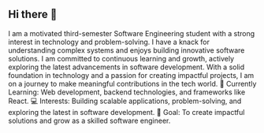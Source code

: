 ## Hi there 👋
I am a motivated third-semester Software Engineering student with a strong interest in technology and problem-solving. I have a knack for understanding complex systems and enjoys building innovative software solutions.
I am committed to continuous learning and growth, actively exploring the latest advancements in software development. With a solid foundation in technology and a passion for creating impactful projects, I am on a journey to make meaningful contributions in the tech world.
🌱 Currently Learning: Web development, backend technologies, and frameworks like React.
💻 Interests: Building scalable applications, problem-solving, and exploring the latest in software development.
🚀 Goal: To create impactful solutions and grow as a skilled software engineer.
